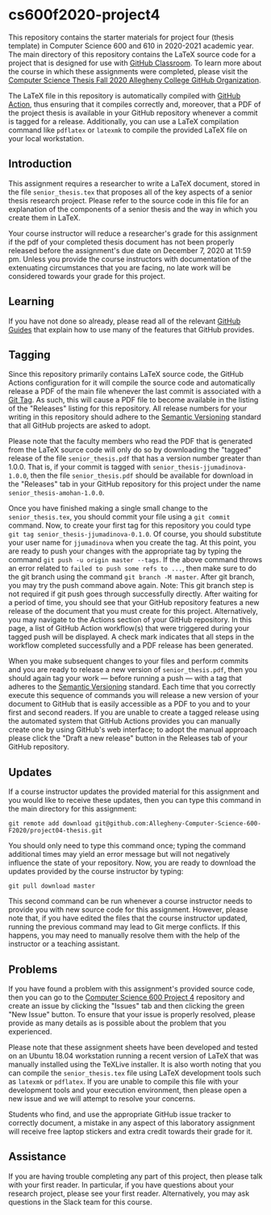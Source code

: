 # cs600f2020-project4

This repository contains the starter materials for project four (thesis template)
in Computer Science 600 and 610 in 2020-2021 academic year. The main directory of this repository
contains the LaTeX source code for a project that is designed for use with [GitHub
Classroom](https://classroom.github.com/). To learn more about the course in
which these assignments were completed, please visit the [Computer Science Thesis Fall 2020 Allegheny College GitHub
Organization](https://github.com/Allegheny-Computer-Science-600-F2020).

The LaTeX file in this repository is automatically compiled with [GitHub
Action](https://docs.github.com/en/free-pro-team@latest/actions/quickstart), thus ensuring that it compiles correctly and,
moreover, that a PDF of the project thesis is available in your GitHub
repository whenever a commit is tagged for a release. Additionally, you can use
a LaTeX compilation command like `pdflatex` or `latexmk` to compile the provided
LaTeX file on your local workstation.

## Introduction

This assignment requires a researcher to write a LaTeX document, stored in the
file `senior_thesis.tex` that proposes all of the key aspects of a
senior thesis research project. Please refer to the source code in this file for
an explanation of the components of a senior thesis and the way in
which you create them in LaTeX.

Your course instructor will reduce a researcher's grade for this assignment if
the pdf of your completed thesis document has not been properly released before the
assignment's due date on December 7, 2020 at 11:59 pm. Unless
you provide the course instructors with documentation of the extenuating
circumstances that you are facing, no late work will be considered towards your
grade for this project.

## Learning

If you have not done so already, please read all of the relevant [GitHub
Guides](https://guides.github.com/) that explain how to use many of the features
that GitHub provides.

## Tagging

Since this repository primarily contains LaTeX source code, the GitHub Actions
configuration for it will compile the source code and automatically release a
PDF of the main file whenever the last commit is associated with a [Git
Tag](https://git-scm.com/book/en/v2/Git-Basics-Tagging). As such, this will
cause a PDF file to become available in the listing of the "Releases" listing
for this repository. All release numbers for your writing in this repository
should adhere to the [Semantic Versioning](http://semver.org/) standard that
all GitHub projects are asked to adopt.

Please note that the faculty members who read the PDF that is generated from the
LaTeX source code will only do so by downloading the "tagged" release of the
file `senior_thesis.pdf` that has a version number greater than
1.0.0. That is, if your commit is tagged with
`senior_thesis-jjumadinova-1.0.0`, then the file
`senior_thesis.pdf` should be available for download in the
"Releases" tab in your GitHub repository for this project under the name
`senior_thesis-amohan-1.0.0`.

Once you have finished making a single small change to the
`senior_thesis.tex`, you should commit your file using a `git
commit` command. Now, to create your first tag for this repository you could
type `git tag senior_thesis-jjumadinova-0.1.0`. Of course, you should
substitute your user name for `jjumadinova` when you create the tag. At this point,
you are ready to push your changes with the appropriate tag by typing the
command `git push -u origin master --tags`. If the above command throws an error related to `failed to push some refs to ...`, then make sure to do the git branch using the command `git branch -M master`. After git branch, you may try the push command above again. Note: This git branch step is not required if git push goes through successfully directly. After waiting for a period of time,
you should see that your GitHub repository features a new release of the
document that you must create for this project. Alternatively, you may navigate to the Actions section of your GitHub repository. In this page, a list of GitHub Action workflow(s) that were triggered during your tagged push will be displayed. A check mark indicates that all steps in the workflow completed successfully and a PDF release has been generated. 

When you make subsequent changes to your files and perform commits and you are
ready to release a new version of `senior_thesis.pdf`, then you should
again tag your work &mdash; before running a push &mdash; with a tag that
adheres to the [Semantic Versioning](http://semver.org/) standard. Each time
that you correctly execute this sequence of commands you will release a new
version of your document to GitHub that is easily accessible as a PDF to you and
to your first and second readers. If you are unable to create a tagged release
using the automated system that GitHub Actions provides you can manually create one by
using GitHub's web interface; to adopt the manual approach please click the
"Draft a new release" button in the Releases tab of your GitHub repository.

## Updates

If a course instructor updates the provided material for this assignment and
you would like to receive these updates, then you can type this command in the
main directory for this assignment:

```
git remote add download git@github.com:Allegheny-Computer-Science-600-F2020/project04-thesis.git

```

You should only need to type this command once; typing the command additional
times may yield an error message but will not negatively influence the state of
your repository. Now, you are ready to download the updates provided by the
course instructor by typing:

```
git pull download master
```

This second command can be run whenever a course instructor needs to provide you
with new source code for this assignment. However, please note that, if you have
edited the files that the course instructor updated, running the previous
command may lead to Git merge conflicts. If this happens, you may need to
manually resolve them with the help of the instructor or a teaching assistant.

## Problems

If you have found a problem with this assignment's provided source code, then
you can go to the [Computer Science 600 Project 4](https://github.com/Allegheny-Computer-Science-600-F2020/project04-thesis)
repository and create an issue by clicking the "Issues" tab and then clicking
the green "New Issue" button. To ensure that your issue is properly resolved,
please provide as many details as is possible about the problem that you
experienced.

Please note that these assignment sheets have been developed and tested on an
Ubuntu 18.04 workstation running a recent version of LaTeX that was manually
installed using the TeXLive installer. It is also worth noting that you can
compile the `senior_thesis.tex` file using LaTeX development tools
such as `latexmk` or `pdflatex`. If you are unable to compile this file with
your development tools and your execution environment, then please open a new
issue and we will attempt to resolve your concerns.

Students who find, and use the appropriate GitHub issue tracker to correctly
document, a mistake in any aspect of this laboratory assignment will receive
free laptop stickers and extra credit towards their grade for it.

## Assistance

If you are having trouble completing any part of this project, then please talk
with your first reader. In particular, if you have questions about your research project, please
see your first reader. Alternatively, you may ask questions in the Slack
team for this course.
